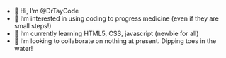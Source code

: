 - 👋 Hi, I’m @DrTayCode
- 👀 I’m interested in using coding to progress medicine (even if they are small steps!)
- 🌱 I’m currently learning HTML5, CSS, javascript (newbie for all)
- 💞️ I’m looking to collaborate on nothing at present. Dipping toes in the water!


<!---
DrTayCode/DrTayCode is a ✨ special ✨ repository because its `README.md` (this file) appears on your GitHub profile.
You can click the Preview link to take a look at your changes.
--->
